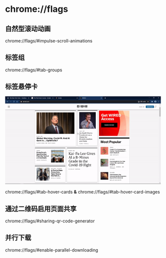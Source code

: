 # **chrome://flags**

## **自然型滚动动画**

chrome://flags/#impulse-scroll-animations

## **标签组**

chrome://flags/#tab-groups

## **标签悬停卡**

![你现在应该启用的10个超棒的Chrome功能](https://raw.githubusercontent.com/YangAnLin/images/master/20200826193826.gif)

chrome://flags/#tab-hover-cards **&** chrome://flags/#tab-hover-card-images

## **通过二维码启用页面共享**

chrome://flags/#sharing-qr-code-generator

## **并行下载**

chrome://flags/#enable-parallel-downloading